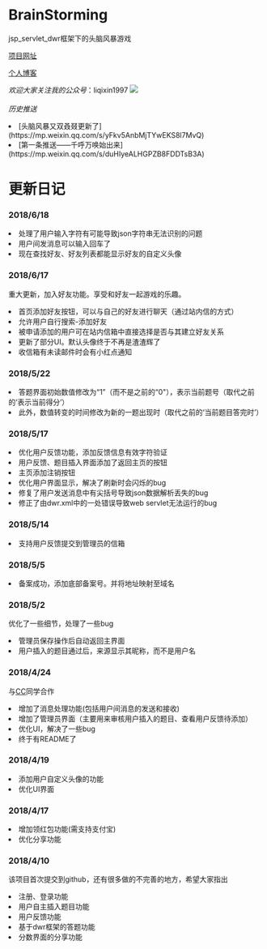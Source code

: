 # BrainStorming
jsp_servlet_dwr框架下的头脑风暴游戏

[项目网址](http://tnfb.goodmanlee.top/)

[个人博客](https://qixinli.github.io/)

*欢迎大家关注我的公众号*：liqixin1997
![](http://myimage-liqixin.oss-cn-beijing.aliyuncs.com/18-6-17/4087343.jpg)<br><br>
*历史推送*
<li>[头脑风暴又双叒叕更新了](https://mp.weixin.qq.com/s/yFkv5AnbMjTYwEKS8l7MvQ)
<li>[第一条推送——千呼万唤始出来](https://mp.weixin.qq.com/s/duHIyeALHGPZB8FDDTsB3A)

# 更新日记

### 2018/6/18
<li>处理了用户输入字符有可能导致json字符串无法识别的问题
<li>用户间发消息可以输入回车了
<li>现在查找好友、好友列表都能显示好友的自定义头像

### 2018/6/17
重大更新，加入好友功能。享受和好友一起游戏的乐趣。
<li>首页添加好友按钮，可以与自己的好友进行聊天（通过站内信的方式）
<li>允许用户自行搜索-添加好友
<li>被申请添加的用户可在站内信箱中直接选择是否与其建立好友关系
<li>更新了部分UI。默认头像终于不再是渣渣辉了
<li>收信箱有未读邮件时会有小红点通知

### 2018/5/22
<li>答题界面初始数值修改为“1”（而不是之前的“0"），表示当前题号（取代之前的‘表示当前得分’）
<li>此外，数值转变的时间修改为新的一题出现时（取代之前的‘当前题目答完时’）

### 2018/5/17
<li>优化用户反馈功能，添加反馈信息有效字符验证
<li>用户反馈、题目插入界面添加了返回主页的按钮
<li>主页添加注销按钮
<li>优化用户界面显示，解决了刷新时会闪烁的bug
<li>修复了用户发送消息中有尖括号导致json数据解析丢失的bug
<li>修正了由dwr.xml中的一处错误导致web servlet无法运行的bug

### 2018/5/14
<li>支持用户反馈提交到管理员的信箱

### 2018/5/5
<li>备案成功，添加底部备案号。并将地址映射至域名

### 2018/5/2
优化了一些细节，处理了一些bug
<li>管理员保存操作后自动返回主界面
<li>用户插入的题目通过后，来源显示其昵称，而不是用户名

### 2018/4/24
与[CC](https://github.com/336655asd)同学合作
<li>增加了消息处理功能(包括用户间消息的发送和接收)
<li>增加了管理员界面（主要用来审核用户插入的题目、查看用户反馈待添加）
<li>优化UI，解决了一些bug
<li>终于有README了

### 2018/4/19
<li>添加用户自定义头像的功能
<li>优化UI界面

### 2018/4/17
<li>增加领红包功能(需支持支付宝)
<li>优化分享功能

### 2018/4/10
该项目首次提交到github，还有很多做的不完善的地方，希望大家指出
<li>注册、登录功能
<li>用户自主插入题目功能
<li>用户反馈功能
<li>基于dwr框架的答题功能
<li>分数界面的分享功能
